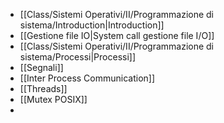 - [[Class/Sistemi Operativi/II/Programmazione di sistema/Introduction|Introduction]]
- [[Gestione file IO|System call gestione file I/O]]
- [[Class/Sistemi Operativi/II/Programmazione di sistema/Processi|Processi]]
- [[Segnali]]
- [[Inter Process Communication]]
- [[Threads]]
- [[Mutex POSIX]]
- 